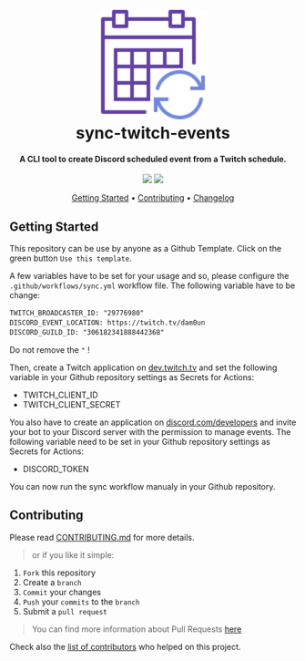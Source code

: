 <h1 align="center">
  <br><img src="project-logo.svg" height="192px">
  <br>
  sync-twitch-events
  <br>
</h1>

<h4 align="center">A CLI tool to create Discord scheduled event from a Twitch schedule.</h4>

<p align="center">
  <a href="LICENSE"><img src="https://img.shields.io/github/license/damoun/sync-twitch-events.svg"></a>
  <a href="https://github.com/damoun/sync-twitch-events/actions/workflows/build.yml">
      <img src="https://github.com/damoun/sync-twitch-events/actions/workflows/build.yml/badge.svg">
  </a>
</p>

<p align="center">
  <a href="#getting-started">Getting Started</a> •
  <a href="#contributing">Contributing</a> •
  <a href="CHANGELOG.md">Changelog</a>
</p>

## Getting Started

This repository can be use by anyone as a Github Template.
Click on the green button `Use this template`.

A few variables have to be set for your usage and so, please configure the `.github/workflows/sync.yml` workflow file. The following variable have to be change:

```diff
TWITCH_BROADCASTER_ID: "29776980"
DISCORD_EVENT_LOCATION: https://twitch.tv/dam0un
DISCORD_GUILD_ID: "306182341888442368"
```
Do not remove the `"` !

Then, create a Twitch application on [dev.twitch.tv](https://dev.twitch.tv/console/apps/create) and set the following variable in your Github repository settings as Secrets for Actions:

- TWITCH_CLIENT_ID
- TWITCH_CLIENT_SECRET

You also have to create an application on [discord.com/developers](https://discord.com/developers/applications) and invite your bot to your Discord server with the permission to manage events. The following variable need to be set in your Github repository settings as Secrets for Actions:

- DISCORD_TOKEN

You can now run the sync workflow manualy in your Github repository.

## Contributing

Please read [CONTRIBUTING.md](CONTRIBUTING.md) for more details.

> or if you like it simple:

1. `Fork` this repository
2. Create a `branch`
3. `Commit` your changes
4. `Push` your `commits` to the `branch`
5. Submit a `pull request`

> You can find more information about Pull Requests [here](https://help.github.com/categories/collaborating-on-projects-using-pull-requests/)

Check also the [list of contributors](AUTHOR.md#contributors) who helped on this project.
